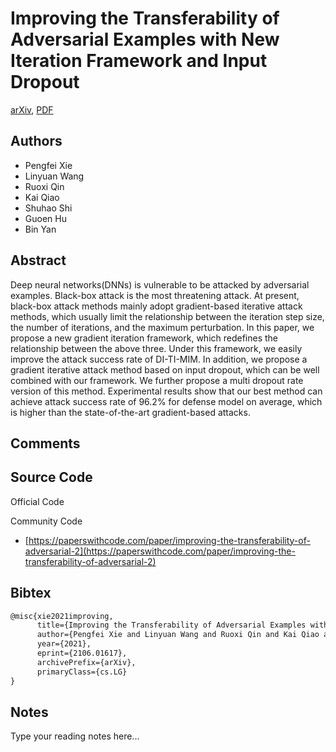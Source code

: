 
# Improving the Transferability of Adversarial Examples with New Iteration Framework and Input Dropout

[arXiv](https://arxiv.org/abs/2106.01617), [PDF](https://arxiv.org/pdf/2106.01617.pdf)

## Authors

- Pengfei Xie
- Linyuan Wang
- Ruoxi Qin
- Kai Qiao
- Shuhao Shi
- Guoen Hu
- Bin Yan

## Abstract

Deep neural networks(DNNs) is vulnerable to be attacked by adversarial examples. Black-box attack is the most threatening attack. At present, black-box attack methods mainly adopt gradient-based iterative attack methods, which usually limit the relationship between the iteration step size, the number of iterations, and the maximum perturbation. In this paper, we propose a new gradient iteration framework, which redefines the relationship between the above three. Under this framework, we easily improve the attack success rate of DI-TI-MIM. In addition, we propose a gradient iterative attack method based on input dropout, which can be well combined with our framework. We further propose a multi dropout rate version of this method. Experimental results show that our best method can achieve attack success rate of 96.2\% for defense model on average, which is higher than the state-of-the-art gradient-based attacks.

## Comments



## Source Code

Official Code



Community Code

- [https://paperswithcode.com/paper/improving-the-transferability-of-adversarial-2](https://paperswithcode.com/paper/improving-the-transferability-of-adversarial-2)

## Bibtex

```tex
@misc{xie2021improving,
      title={Improving the Transferability of Adversarial Examples with New Iteration Framework and Input Dropout}, 
      author={Pengfei Xie and Linyuan Wang and Ruoxi Qin and Kai Qiao and Shuhao Shi and Guoen Hu and Bin Yan},
      year={2021},
      eprint={2106.01617},
      archivePrefix={arXiv},
      primaryClass={cs.LG}
}
```

## Notes

Type your reading notes here...

